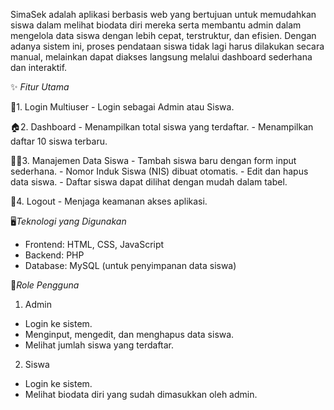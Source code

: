 SimaSek adalah aplikasi berbasis web yang bertujuan untuk memudahkan siswa dalam melihat biodata diri mereka serta membantu admin dalam mengelola data siswa dengan lebih cepat, terstruktur, dan efisien.
Dengan adanya sistem ini, proses pendataan siswa tidak lagi harus dilakukan secara manual, melainkan dapat diakses langsung melalui dashboard sederhana dan interaktif.

✨ *Fitur Utama*
   
   🔐1. Login Multiuser
         - Login sebagai Admin atau Siswa.

   🏠2. Dashboard
         - Menampilkan total siswa yang terdaftar.
         - Menampilkan daftar 10 siswa terbaru.

   👨‍🎓3. Manajemen Data Siswa
         - Tambah siswa baru dengan form input sederhana.
         - Nomor Induk Siswa (NIS) dibuat otomatis.
         - Edit dan hapus data siswa.
         - Daftar siswa dapat dilihat dengan mudah dalam tabel.

   🚪4. Logout
         - Menjaga keamanan akses aplikasi.

🖥️*Teknologi yang Digunakan*
 - Frontend: HTML, CSS, JavaScript
 - Backend: PHP
 - Database: MySQL (untuk penyimpanan data siswa)

👥*Role Pengguna*
  1. Admin
 - Login ke sistem.
 - Menginput, mengedit, dan menghapus data siswa.
 - Melihat jumlah siswa yang terdaftar.

 2. Siswa
 - Login ke sistem.
 - Melihat biodata diri yang sudah dimasukkan oleh admin.

